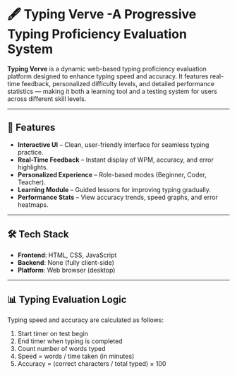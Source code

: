 # 🖋️ Typing Verve -A Progressive Typing Proficiency Evaluation System 


**Typing Verve** is a dynamic web-based typing proficiency evaluation platform designed to enhance typing speed and accuracy. It features real-time feedback, personalized difficulty levels, and detailed performance statistics — making it both a learning tool and a testing system for users across different skill levels.

---

## 🚀 Features

- **Interactive UI** – Clean, user-friendly interface for seamless typing practice.
- **Real-Time Feedback** – Instant display of WPM, accuracy, and error highlights.
- **Personalized Experience** – Role-based modes (Beginner, Coder, Teacher).
- **Learning Module** – Guided lessons for improving typing gradually.
- **Performance Stats** – View accuracy trends, speed graphs, and error heatmaps.

---

## 🛠️ Tech Stack

- **Frontend**: HTML, CSS, JavaScript
- **Backend**: None (fully client-side)
- **Platform**: Web browser (desktop)

---

## 📊 Typing Evaluation Logic

Typing speed and accuracy are calculated as follows:

1. Start timer on test begin
2. End timer when typing is completed
3. Count number of words typed
4. Speed = words / time taken (in minutes)
5. Accuracy = (correct characters / total typed) × 100
